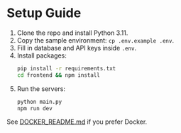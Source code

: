 # Setup Guide

1. Clone the repo and install Python 3.11.
2. Copy the sample environment: `cp .env.example .env`.
3. Fill in database and API keys inside `.env`.
4. Install packages:
   ```bash
   pip install -r requirements.txt
   cd frontend && npm install
   ```
5. Run the servers:
   ```bash
   python main.py
   npm run dev
   ```

See [DOCKER_README.md](DOCKER_README.md) if you prefer Docker.

